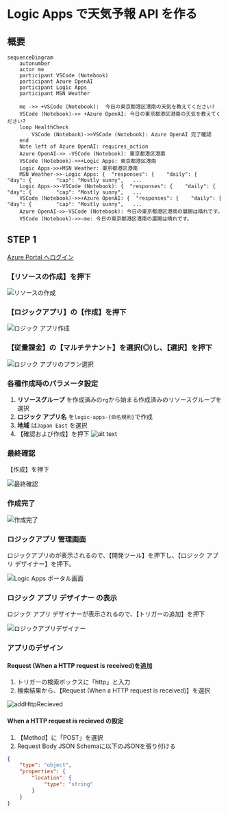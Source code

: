 # Logic Apps で天気予報 API を作る

## 概要


```mermaid
sequenceDiagram
    autonumber
    actor me
    participant VSCode (Notebook)
    participant Azure OpenAI
    participant Logic Apps
    participant MSN Weather
    
    me ->> +VSCode (Notebook):  今日の東京都港区港南の天気を教えてください?
    VSCode (Notebook)->> +Azure OpenAI: 今日の東京都港区港南の天気を教えてください?
    loop HealthCheck
        VSCode (Notebook)->>VSCode (Notebook): Azure OpenAI 完了確認
    end
    Note left of Azure OpenAI: requires_action 
    Azure OpenAI->> -VSCode (Notebook): 東京都港区港南
    VSCode (Notebook)->>+Logic Apps: 東京都港区港南
    Logic Apps->>+MSN Weather: 東京都港区港南
    MSN Weather->>-Logic Apps: {  "responses": {    "daily": {      "day": {        "cap": "Mostly sunny",   ...
    Logic Apps->>-VSCode (Notebook): {  "responses": {    "daily": {      "day": {        "cap": "Mostly sunny",   ... 
    VSCode (Notebook)->>+Azure OpenAI: {  "responses": {    "daily": {      "day": {        "cap": "Mostly sunny",   ...
    Azure OpenAI->>-VSCode (Notebook): 今日の東京都港区港南の展開は晴れです。 
    VSCode (Notebook)->>-me: 今日の東京都港区港南の展開は晴れです。
```


## STEP 1

[Azure Portal へログイン](http://portal.azure.com)


### 【リソースの作成】を押下

![リソースの作成](./images/create-resource.png)

### 【ロジックアプリ】の【作成】を押下

![ロジック アプリ作成](./images/create-resource-1.png)

### 【従量課金】の【マルチテナント】を選択(◎)し、【選択】を押下

![ロジック アプリのプラン選択](./images/create-resource-2.png)

### 各種作成時のパラメータ設定

1. __リソースグループ__ を作成済みの`rg`から始まる作成済みのリソースグループを選択
1. __ロジック アプリ名__ を`logic-apps-{命名規則}`で作成
1. __地域__ は`Japan East` を選択
1. 【確認および作成】を押下
![alt text](./images/create-resource-3.png)

### 最終確認
【作成】を押下

![最終確認](./images/create-resource-final.png)

### 作成完了

![作成完了](./images/create-resource-complete.png)

### ロジックアプリ 管理画面
ロジックアプリのが表示されるので、【開発ツール】を押下し、【ロジック アプリ デザイナー】を押下。

![Logic Apps ポータル画面](./images/logicapps-portal.png)

### ロジック アプリ デザイナー の表示
ロジック アプリ デザイナーが表示されるので、【トリガーの追加】を押下

![ロジックアプリデザイナー](./images/logicapps-designer.png)

### アプリのデザイン
#### Request (When a HTTP request is received)を追加

1. トリガーの検索ボックスに「http」と入力
1. 検索結果から、【Request (When a HTTP request is received)】を選択

![addHttpRecieved](./images/logicapps-request-add.png)

#### When a HTTP request is recieved の設定

1. 【Method】に「POST」を選択
1. Request Body JSON Schemaに以下のJSONを張り付ける
```json
{
    "type": "object",
    "properties": {
        "location": {
            "type": "string"
        }
    }
}
```